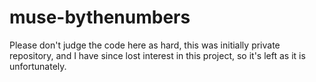 # muse-bythenumbers

Please don't judge the code here as hard, this was initially private repository, and I have since lost interest in this project, so it's left as it is unfortunately.
